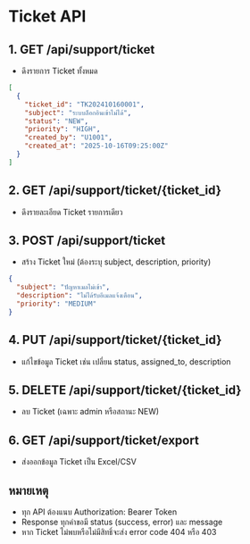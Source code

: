# Ticket API

## 1. GET /api/support/ticket
- ดึงรายการ Ticket ทั้งหมด
```json
[
  {
    "ticket_id": "TK202410160001",
    "subject": "ระบบล็อกอินเข้าไม่ได้",
    "status": "NEW",
    "priority": "HIGH",
    "created_by": "U1001",
    "created_at": "2025-10-16T09:25:00Z"
  }
]
```

## 2. GET /api/support/ticket/{ticket_id}
- ดึงรายละเอียด Ticket รายการเดียว

## 3. POST /api/support/ticket
- สร้าง Ticket ใหม่ (ต้องระบุ subject, description, priority)
```json
{
  "subject": "ปัญหาเมลไม่เข้า",
  "description": "ไม่ได้รับอีเมลแจ้งเตือน",
  "priority": "MEDIUM"
}
```

## 4. PUT /api/support/ticket/{ticket_id}
- แก้ไขข้อมูล Ticket เช่น เปลี่ยน status, assigned_to, description

## 5. DELETE /api/support/ticket/{ticket_id}
- ลบ Ticket (เฉพาะ admin หรือสถานะ NEW)

## 6. GET /api/support/ticket/export
- ส่งออกข้อมูล Ticket เป็น Excel/CSV

## หมายเหตุ
- ทุก API ต้องแนบ Authorization: Bearer Token
- Response ทุกคำขอมี status (success, error) และ message
- หาก Ticket ไม่พบหรือไม่มีสิทธิ์จะส่ง error code 404 หรือ 403
